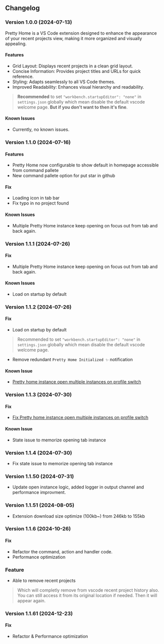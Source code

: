 ## Changelog

### Version 1.0.0 (2024-07-13)
Pretty Home is a VS Code extension designed to enhance the appearance of your recent projects view, making it more organized and visually appealing.

#### Features

- Grid Layout: Displays recent projects in a clean grid layout.
- Concise Information: Provides project titles and URLs for quick reference.
- Styling: Adapts seamlessly to all VS Code themes.
- Improved Readability: Enhances visual hierarchy and readability.

> **Recommended** to set `"workbench.startupEditor": "none"` in `settings.json` globally which mean disable the default vscode welcome page. **But if you don't want to then it's fine**.

#### Known Issues

- Currently, no known issues.


### Version 1.1.0 (2024-07-16)

#### Features
- Pretty Home now configurable to show default in homepage accessible from command pallete
- New command pallete option for put star in github

#### Fix
- Loading icon in tab bar
- Fix typo in no project found

#### Known Issues

- Multiple Pretty Home instance keep opening on focus out from tab and back again.

### Version 1.1.1 (2024-07-26)

#### Fix
- Multiple Pretty Home instance keep opening on focus out from tab and back again.

#### Known Issues

- Load on startup by default

### Version 1.1.2 (2024-07-26)

#### Fix
- Load on startup by default
> Recommended to set `"workbench.startupEditor": "none"` in `settings.json` globally which mean disable the default vscode welcome page.

- Remove redundant `Pretty Home Initialized ✨` notification


#### Known Issue 
- [Pretty home instance open multiple instances on profile switch](https://github.com/sefatanam/vscode-pretty-home/issues/3)


### Version 1.1.3 (2024-07-30)

#### Fix

- [Fix Pretty home instance open multiple instances on profile switch](https://github.com/sefatanam/vscode-pretty-home/issues/3)

#### Known Issue

- State issue to memorize opening tab instance

### Version 1.1.4 (2024-07-30)

- Fix state issue to memorize opening tab instance

### Version 1.1.50 (2024-07-31)

- Update open instance logic, added logger in output channel and performance improvment.

### Version 1.1.51 (2024-08-05)
- Extension download size optimize (100kb~) from 246kb to 155kb

### Version 1.1.6 (2024-10-26)

#### Fix
- Refactor the command, action and handler code.
- Performance optimization

### Feature
- Able to remove recent projects 
> Which will completly remove from vscode recent project history also. You can still access it from its original location if needed. Then it will appear again.

### Version 1.1.61 (2024-12-23)

#### Fix
- Refactor & Performance optimization